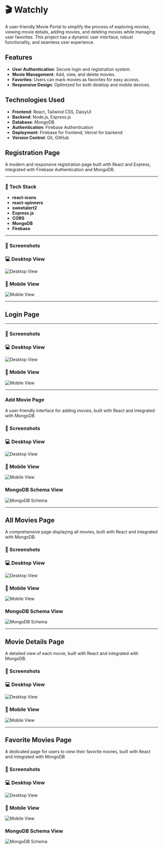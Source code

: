 # 🎬 Watchly

A user-friendly Movie Portal to simplify the process of exploring movies, viewing movie details, adding movies, and deleting movies while managing user favorites. This project has a dynamic user interface, robust functionality, and seamless user experience.

## Features
- **User Authentication**: Secure login and registration system.
- **Movie Management**: Add, view, and delete movies.
- **Favorites**: Users can mark movies as favorites for easy access.
- **Responsive Design**: Optimized for both desktop and mobile devices.

## Technologies Used
- **Frontend**: React, Tailwind CSS, DaisyUI
- **Backend**: Node.js, Express.js
- **Database**: MongoDB
- **Authentication**: Firebase Authentication
- **Deployment**: Firebase for frontend, Vercel for backend
- **Version Control**: Git, GitHub

## Registration Page

A modern and responsive registration page built with React and Express, integrated with Firebase Authentication and MongoDB.

---

### 🧰 Tech Stack

- **react-icons**
- **react-spinners**
- **sweetalert2**
- **Express.js**
- **CORS**
- **MongoDB**
- **Firebase**

---

### 📸 Screenshots

### 💻 Desktop View  
![Desktop View](./assets/registration_page_large_display.png)

### 📱 Mobile View  
![Mobile View](./assets/registration_page_small_display.png)

---
## Login Page
---
### 📸 Screenshots

### 💻 Desktop View  
![Desktop View](./assets/Login_desktop.png)

### 📱 Mobile View  
![Mobile View](./assets/login_mobile.png)

---
### Add Movie Page
A user-friendly interface for adding movies, built with React and integrated with MongoDB

### 📸 Screenshots
### 💻 Desktop View
![Desktop View](./assets/AddMovie_Desktop.png)
### 📱 Mobile View
![Mobile View](./assets/AddMovie_Mobile.png)
### MongoDB Schema View 
![MongoDB Schema](./assets/AddMovie_Mongodb.png)

---
## All Movies Page
A comprehensive page displaying all movies, built with React and integrated with MongoDB.

### 📸 Screenshots
### 💻 Desktop View
![Desktop View](./assets/AllMovies_desktop.png)
### 📱 Mobile View
![Mobile View](./assets/AllMovies_mobile.png)
### MongoDB Schema View
![MongoDB Schema](./assets/Movies_MongoDB_Schema.png)

---
## Movie Details Page
A detailed view of each movie, built with React and integrated with MongoDB.
### 📸 Screenshots
### 💻 Desktop View
![Desktop View](./assets/SeeDetails_desktop.png)
### 📱 Mobile View
![Mobile View](./assets/SeeDetails_mobile.png)

---
## Favorite Movies Page
A dedicated page for users to view their favorite movies, built with React and integrated with MongoDB
### 📸 Screenshots
### 💻 Desktop View
![Desktop View](./assets/favourites_desktop.png)
### 📱 Mobile View
![Mobile View](./assets/favourites_mobile.png)
### MongoDB Schema View
![MongoDB Schema](./assets/favourites_Mongodb_Schema.png)
